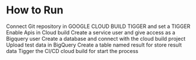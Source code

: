 # How to Run

Connect Git repository in GOOGLE CLOUD BUILD TIGGER and set a TIGGER
Enable Apis in Cloud build 
Create a service user and give access as a Bigquery user
Create a database and connect with the cloud build project
Upload test data in BigQuery
Create a table named result for store result data
Tigger the CI/CD cloud build for start the process



